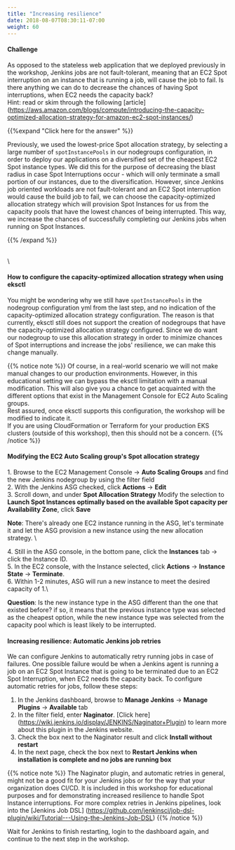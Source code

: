 ```yaml
---
title: "Increasing resilience"
date: 2018-08-07T08:30:11-07:00
weight: 60
---
```



#### Challenge

As opposed to the stateless web application that we deployed previously in the workshop, Jenkins jobs are not fault-tolerant, meaning that an EC2 Spot interruption on an instance that is running a job, will cause the job to fail. 
Is there anything we can do to decrease the chances of having Spot interruptions, when EC2 needs the capacity back?\
Hint: read or skim through the following [article] (https://aws.amazon.com/blogs/compute/introducing-the-capacity-optimized-allocation-strategy-for-amazon-ec2-spot-instances/)

{{%expand "Click here for the answer" %}}

Previously, we used the lowest-price Spot allocation strategy, by selecting a large number of `spotInstancePools` in our nodegroups configuration, in order to deploy our applications on a diversified set of the cheapest EC2 Spot instance types. We did this for the purpose of decreasing the blast radius in case Spot Interruptions occur - which will only terminate a small portion of our instances, due to the diversification. However, since Jenkins job oriented workloads are not fault-tolerant and an EC2 Spot interruption would cause the build job to fail, we can choose the capacity-optimized allocation strategy which will provision Spot Instances for us from the capacity pools that have the lowest chances of being interrupted. This way, we increase the chances of successfully completing our Jenkins jobs when running on Spot Instances.

{{% /expand %}}

\
\

#### How to configure the capacity-optimized allocation strategy when using eksctl
You might be wondering why we still have `spotInstancePools` in the nodegroup configuration yml from the last step, and no indication of the capacity-optimized allocation strategy configuration. The reason is that currently, eksctl still does not support the creation of nodegroups that have the capacity-optimized allocation strategy configured. Since we do want our nodegroup to use this allocation strategy in order to minimize chances of Spot interruptions and increase the jobs' resilience, we can make this change manually.


{{% notice note %}}
Of course, in a real-world scenario we will not make manual changes to our production environments. However, in this educational setting we can bypass the eksctl limitation with a manual modification. This will also give you a chance to get acquainted with the different options that exist in the Management Console for EC2 Auto Scaling groups.\
Rest assured, once eksctl supports this configuration, the workshop will be modified to indicate it.\
If you are using CloudFormation or Terraform for your production EKS clusters (outside of this workshop), then this should not be a concern.
{{% /notice %}}

#### Modifying the EC2 Auto Scaling group's Spot allocation strategy
1\. Browse to the EC2 Management Console -> **Auto Scaling Groups** and find the new Jenkins nodegroup by using the filter field\
2\. With the Jenkins ASG checked, click **Actions** -> **Edit**\
3\. Scroll down, and under **Spot Allocation Strategy** Modify the selection to **Launch Spot Instances optimally based on the available Spot capacity per Availability Zone**, click **Save**

**Note**: There's already one EC2 instance running in the ASG, let's terminate it and let the ASG provision a new instance using the new allocation strategy.
\

4\. Still in the ASG console, in the bottom pane, click the **Instances** tab -> click the Instance ID.\
5\. In the EC2 console, with the Instance selected, click **Actions** -> **Instance State** -> **Terminate**.\
6\. Within 1-2 minutes, ASG will run a new instance to meet the desired capacity of 1.\

**Question**: Is the new instance type in the ASG different than the one that existed before? if so, it means that the previous instance type was selected as the cheapest option, while the new instance type was selected from the capacity pool which is least likely to be interrupted.


#### Increasing resilience: Automatic Jenkins job retries
We can configure Jenkins to automatically retry running jobs in case of failures. One possible failure would be when a Jenkins agent is running a job on an EC2 Spot Instance that is going to be terminated due to an EC2 Spot Interruption, when EC2 needs the capacity back. To configure automatic retries for jobs, follow these steps:

1. In the Jenkins dashboard, browse to **Manage Jenkins** -> **Manage Plugins** -> **Available** tab
2. In the filter field, enter **Naginator**. [Click here] (https://wiki.jenkins.io/display/JENKINS/Naginator+Plugin) to learn more about this plugin in the Jenkins website.
3. Check the box next to the Naginator result and click **Install without restart**
4. In the next page, check the box next to **Restart Jenkins when installation is complete and no jobs are running box**


{{% notice note %}}
The Naginator plugin, and automatic retries in general, might not be a good fit for your Jenkins jobs or for the way that your organization does CI/CD. It is included in this workshop for educational purposes and for demonstrating increased resilience to handle Spot Instance interruptions. For more complex retries in Jenkins pipelines, look into the [Jenkins Job DSL] (https://github.com/jenkinsci/job-dsl-plugin/wiki/Tutorial---Using-the-Jenkins-Job-DSL)
{{% /notice %}}

Wait for Jenkins to finish restarting, login to the dashboard again, and continue to the next step in the workshop.
